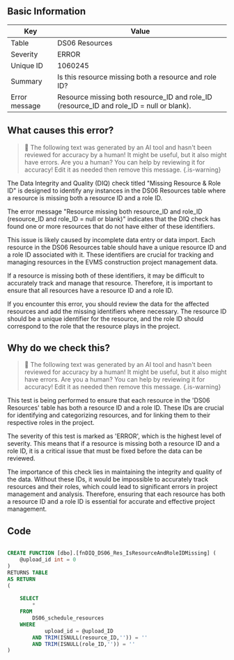 ## Basic Information
| Key         | Value          |
|-------------|----------------|
| Table       | DS06 Resources |
| Severity    | ERROR |
| Unique ID   | 1060245   |
| Summary     | Is this resource missing both a resource and role ID? |
| Error message | Resource missing both resource_ID and role_ID (resource_ID and role_ID = null or blank). |

## What causes this error?

> :robot: The following text was generated by an AI tool and hasn't been reviewed for accuracy by a human! It might be useful, but it also might have errors. Are you a human? You can help by reviewing it for accuracy! Edit it as needed then remove this message.
{.is-warning}

The Data Integrity and Quality (DIQ) check titled "Missing Resource & Role ID" is designed to identify any instances in the DS06 Resources table where a resource is missing both a resource ID and a role ID. 

The error message "Resource missing both resource_ID and role_ID (resource_ID and role_ID = null or blank)" indicates that the DIQ check has found one or more resources that do not have either of these identifiers. 

This issue is likely caused by incomplete data entry or data import. Each resource in the DS06 Resources table should have a unique resource ID and a role ID associated with it. These identifiers are crucial for tracking and managing resources in the EVMS construction project management data. 

If a resource is missing both of these identifiers, it may be difficult to accurately track and manage that resource. Therefore, it is important to ensure that all resources have a resource ID and a role ID. 

If you encounter this error, you should review the data for the affected resources and add the missing identifiers where necessary. The resource ID should be a unique identifier for the resource, and the role ID should correspond to the role that the resource plays in the project.
## Why do we check this?

> :robot: The following text was generated by an AI tool and hasn't been reviewed for accuracy by a human! It might be useful, but it also might have errors. Are you a human? You can help by reviewing it for accuracy! Edit it as needed then remove this message.
{.is-warning}

This test is being performed to ensure that each resource in the 'DS06 Resources' table has both a resource ID and a role ID. These IDs are crucial for identifying and categorizing resources, and for linking them to their respective roles in the project. 

The severity of this test is marked as 'ERROR', which is the highest level of severity. This means that if a resource is missing both a resource ID and a role ID, it is a critical issue that must be fixed before the data can be reviewed. 

The importance of this check lies in maintaining the integrity and quality of the data. Without these IDs, it would be impossible to accurately track resources and their roles, which could lead to significant errors in project management and analysis. Therefore, ensuring that each resource has both a resource ID and a role ID is essential for accurate and effective project management.
## Code

```sql

CREATE FUNCTION [dbo].[fnDIQ_DS06_Res_IsResourceAndRoleIDMissing] (
	@upload_id int = 0
)
RETURNS TABLE
AS RETURN
(
	
	SELECT
		*
	FROM
		DS06_schedule_resources
	WHERE
			upload_id = @upload_ID
		AND TRIM(ISNULL(resource_ID,'')) = ''
		AND TRIM(ISNULL(role_ID,'')) = ''
)
```
